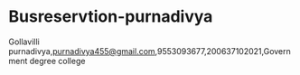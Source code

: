 # Busreservtion-purnadivya
Gollavilli purnadivya,purnadivya455@gmail.com,9553093677,200637102021,Government degree college
